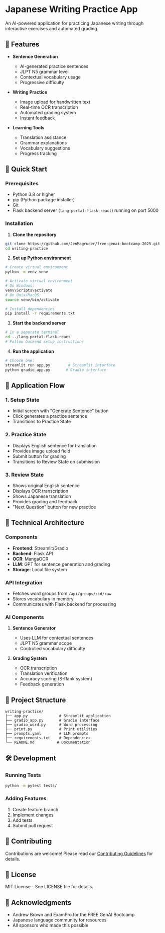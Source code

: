 # Japanese Writing Practice App

An AI-powered application for practicing Japanese writing through interactive exercises and automated grading.

## 🎯 Features

- **Sentence Generation**
  - AI-generated practice sentences
  - JLPT N5 grammar level
  - Contextual vocabulary usage
  - Progressive difficulty

- **Writing Practice**
  - Image upload for handwritten text
  - Real-time OCR transcription
  - Automated grading system
  - Instant feedback

- **Learning Tools**
  - Translation assistance
  - Grammar explanations
  - Vocabulary suggestions
  - Progress tracking

## 🚀 Quick Start

### Prerequisites

- Python 3.8 or higher
- pip (Python package installer)
- Git
- Flask backend server (`lang-portal-flask-react`) running on port 5000

### Installation

1. **Clone the repository**
```bash
git clone https://github.com/JenMagruder/free-genai-bootcamp-2025.git
cd writing-practice
```

2. **Set up Python environment**
```bash
# Create virtual environment
python -m venv venv

# Activate virtual environment
# On Windows:
venv\Scripts\activate
# On Unix/MacOS:
source venv/bin/activate

# Install dependencies
pip install -r requirements.txt
```

3. **Start the backend server**
```bash
# In a separate terminal
cd ../lang-portal-flask-react
# Follow backend setup instructions
```

4. **Run the application**
```bash
# Choose one:
streamlit run app.py        # Streamlit interface
python gradio_app.py       # Gradio interface
```

## 📱 Application Flow

### 1. Setup State
- Initial screen with "Generate Sentence" button
- Click generates a practice sentence
- Transitions to Practice State

### 2. Practice State
- Displays English sentence for translation
- Provides image upload field
- Submit button for grading
- Transitions to Review State on submission

### 3. Review State
- Shows original English sentence
- Displays OCR transcription
- Shows Japanese translation
- Provides grading and feedback
- "Next Question" button for new practice

## 🔧 Technical Architecture

### Components
- **Frontend**: Streamlit/Gradio
- **Backend**: Flask API
- **OCR**: MangaOCR
- **LLM**: GPT for sentence generation and grading
- **Storage**: Local file system

### API Integration
- Fetches word groups from `/api/groups/:id/raw`
- Stores vocabulary in memory
- Communicates with Flask backend for processing

### AI Components
1. **Sentence Generator**
   - Uses LLM for contextual sentences
   - JLPT N5 grammar scope
   - Controlled vocabulary difficulty

2. **Grading System**
   - OCR transcription
   - Translation verification
   - Accuracy scoring (S-Rank system)
   - Feedback generation

## 📁 Project Structure
```
writing-practice/
├── app.py              # Streamlit application
├── gradio_app.py       # Gradio interface
├── gradio_word.py      # Word processing
├── print.py            # Print utilities
├── prompts.yaml        # LLM prompts
├── requirements.txt    # Dependencies
└── README.md          # Documentation
```

## 🛠️ Development

### Running Tests
```bash
python -m pytest tests/
```

### Adding Features
1. Create feature branch
2. Implement changes
3. Add tests
4. Submit pull request

## 🤝 Contributing

Contributions are welcome! Please read our [Contributing Guidelines](../toki-pona-ocr/CONTRIBUTING.md) for details.

## 📝 License

MIT License - See LICENSE file for details.

## 🙏 Acknowledgments

- Andrew Brown and ExamPro for the FREE GenAI Bootcamp
- Japanese language community for resources
- All sponsors who made this possible
